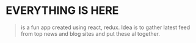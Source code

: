 # EVERYTHING IS HERE

> is a fun app created using react, redux. Idea is to gather latest feed from top news and blog sites and put these al together.
